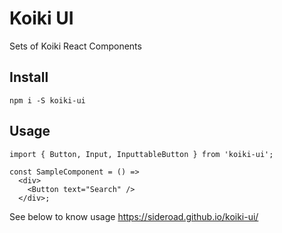 # Koiki UI

Sets of Koiki React Components

## Install

```
npm i -S koiki-ui
```

## Usage

```
import { Button, Input, InputtableButton } from 'koiki-ui';

const SampleComponent = () =>
  <div>
    <Button text="Search" />
  </div>;

```

See below to know usage
https://sideroad.github.io/koiki-ui/
